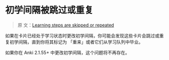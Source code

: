 # 初学间隔被跳过或重复

> 原
> 文：[Learning steps are skipped or repeated](https://faqs.ankiweb.net/learning-steps-skipped-or-repeated.html)

如果在卡片已经处于学习状态时更改初学间隔，你可能会发现这些卡片会跳过或重复初学间隔，直到你将其标记为
「重来」或者它们从学习队列中毕业。

如果你在 Anki 2.1.55+ 中更改初学间隔，这个问题将不再存在。
